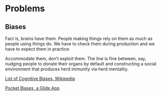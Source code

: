 # Problems

## Biases

Fact is, brains have them. People making things rely on them as much as people using things do. We have to check them during production and we have to expect them in practice.

Accommodate them, don’t exploit them. The line is fine between, say, nudging people to donate their organs by default and constructing a social environment that produces herd immunity via herd mentality.

[List of Cognitive Biases, Wikipedia](https://en.wikipedia.org/wiki/List_of_cognitive_biases)

[Pocket Biases, a Glide App](https://pocket-biases.glideapp.io/)
